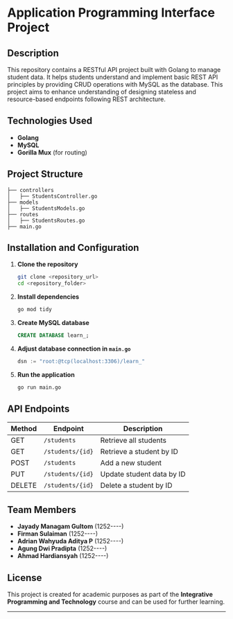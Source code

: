 # Application Programming Interface Project

## Description
This repository contains a RESTful API project built with Golang to manage student data. It helps students understand and implement basic REST API principles by providing CRUD operations with MySQL as the database. This project aims to enhance understanding of designing stateless and resource-based endpoints following REST architecture.

## Technologies Used
- **Golang**
- **MySQL**
- **Gorilla Mux** (for routing)

## Project Structure
```
├── controllers
│   ├── StudentsController.go
├── models
│   ├── StudentsModels.go
├── routes
│   ├── StudentsRoutes.go
├── main.go
```

## Installation and Configuration
1. **Clone the repository**
   ```bash
   git clone <repository_url>
   cd <repository_folder>
   ```
2. **Install dependencies**
   ```bash
   go mod tidy
   ```
3. **Create MySQL database**
   ```sql
   CREATE DATABASE learn_;
   ```
4. **Adjust database connection in `main.go`**
   ```go
   dsn := "root:@tcp(localhost:3306)/learn_"
   ```
5. **Run the application**
   ```bash
   go run main.go
   ```

## API Endpoints
| Method | Endpoint         | Description |
|--------|-----------------|-------------|
| GET    | `/students`     | Retrieve all students |
| GET    | `/students/{id}` | Retrieve a student by ID |
| POST   | `/students`     | Add a new student |
| PUT    | `/students/{id}` | Update student data by ID |
| DELETE | `/students/{id}` | Delete a student by ID |

## Team Members
- **Jayady Managam Gultom** (1252----)
- **Firman Sulaiman** (1252----)
- **Adrian Wahyuda Aditya P** (1252----)
- **Agung Dwi Pradipta** (1252----)
- **Ahmad Hardiansyah** (1252----)

## License
This project is created for academic purposes as part of the **Integrative Programming and Technology** course and can be used for further learning.

---
